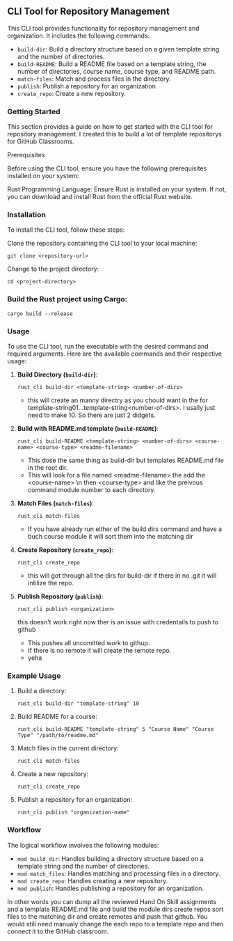 ## CLI Tool for Repository Management

This CLI tool provides functionality for repository management and organization. It includes the following commands:

- `build-dir`: Build a directory structure based on a given template string and the number of directories.
- `build-README`: Build a README file based on a template string, the number of directories, course name, course type, and README path.
- `match-files`: Match and process files in the directory.
- `publish`: Publish a repository for an organization.
- `create_repo`: Create a new repository.

### Getting Started

This section provides a guide on how to get started with the CLI tool for repository management. I created this to build a lot of template repositorys for GitHub Classrooms. 

Prerequisites

Before using the CLI tool, ensure you have the following prerequisites installed on your system:

Rust Programming Language: Ensure Rust is installed on your system. If not, you can download and install Rust from the official Rust website.


### Installation

To install the CLI tool, follow these steps:
    
Clone the repository containing the CLI tool to your local machine:

```
git clone <repository-url>    
```

Change to the project directory:

```
cd <project-directory>
```

### Build the Rust project using Cargo:


```
cargo build --release
```

### Usage

To use the CLI tool, run the executable with the desired command and required arguments. Here are the available commands and their respective usage:

1. **Build Directory (`build-dir`)**:
   ```
   rust_cli build-dir <template-string> <number-of-dirs>
   ```
    * this will create an manny directry as you chould want in the for template-string01...template-string\<number-of-dirs>. I usally just need to make 10. So there are just 2 didgets. 
2. **Build with README.md template (`build-README`)**:
   ```
   rust_cli build-README <template-string> <number-of-dirs> <course-name> <course-type> <readme-filename>
   ```
    * This dose the same thing as build-dir but templates README.md file in the root dir. 
    * This will look for a file named \<readme-filename> the add the \<course-name> \\n then \<course-type> and like the preivous command module number <number-of-dirs> to each directory.
3. **Match Files (`match-files`)**:
   ```
   rust_cli match-files
   ```
    * If you have already run either of the build dirs command and have a buch course module it will sort them into the matching dir
5. **Create Repository (`create_repo`)**:
   ```
   rust_cli create_repo
   ```
    * this will got through all the dirs for build-dir if there in no .git it will intilize the repo. 
    
4. **Publish Repository (`publish`)**:
   ```
   rust_cli publish <organization>
   ```
   this doesn't work right now ther is an issue with credentails to push to github
   * This pushes all uncomitted work to githup. 
   * If there is no remote it will create the remote repo.
   * yeha



### Example Usage

1. Build a directory:
   ```
   rust_cli build-dir "template-string" 10
   ```

2. Build README for a course:
   ```
   rust_cli build-README "template-string" 5 "Course Name" "Course Type" "/path/to/readme.md"
   ```

3. Match files in the current directory:
   ```
   rust_cli match-files
   ```
4. Create a new repository:
   ```
   rust_cli create_repo
   ```

5. Publish a repository for an organization:
   ```
   rust_cli publish "organization-name"
   ```


### Workflow

The logical workflow involves the following modules:

- `mod build_dir`: Handles building a directory structure based on a template string and the number of directories.
- `mod match_files`: Handles matching and processing files in a directory.
- `mod create_repo`: Handles creating a new repository.
- `mod publish`: Handles publishing a repository for an organization.

In other words you can dump all the reviewed Hand On Skill assignments and a template README.md file and build the module dirs create repos sort files to the matching dir and create remotes and push that github. You would still need manualy change the each repo to a template repo and then connect it to the GitHub classroom. 